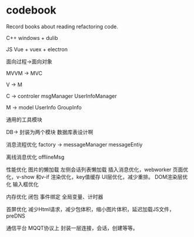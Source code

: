 # codebook

Record books about reading refactoring code.


C++
windows + dulib

JS
Vue + vuex + electron

面向过程->面向对象

MVVM -> MVC

V -> M

C -> controler msgManager UserInfoManager

M -> model UserInfo GroupInfo

通用的工具模块

DB-> 封装为两个模块 数据库表设计啊

消息流程优化 factory -> messageManager  messageEntiy

离线消息优化 offlineMsg

性能优化
  图片的懒加载
  左侧会话列表懒加载
  插入消息优化，webworker
  页面优化，v-show 和v-if
  渲染优化，key值缓存
  UI层优化，减少重排。
  DOM渲染层优化
  输入框优化

内存优化
  闭包
  事件绑定
  全局变量、计时器

首屏优化
  减少Html请求，减少包体积，缩小图片体积，延迟加载JS文件，preDNS

通信平台
  MQQT协议上 封装一层连接，会话，创建等等。
